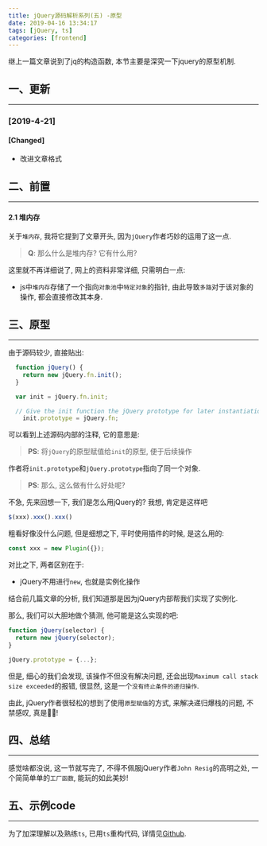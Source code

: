 ```yaml
---
title: jQuery源码解析系列(五) -原型
date: 2019-04-16 13:34:17
tags: [jQuery, ts]
categories: [frontend]
---
```


继上一篇文章说到了jq的构造函数, 本节主要是深究一下jquery的原型机制.


<!--more-->


## 一、更新

------

### [2019-4-21]

#### [Changed]

- 改进文章格式

## 二、前置

------

#### 2.1 堆内存

关于`堆内存`, 我将它提到了文章开头,  因为`jQuery`作者巧妙的运用了这一点.

> **Q**: 那么什么是堆内存? 它有什么用?

这里就不再详细说了, 网上的资料非常详细, 只需明白一点:

- js中`堆内存`存储了一个指向`对象池`中`特定对象`的指针, 由此导致`多路`对于该对象的操作, 都会直接修改其本身.

## 三、原型

------

由于源码较少, 直接贴出:

```js
  function jQuery() {
    return new jQuery.fn.init();
  }

  var init = jQuery.fn.init;

  // Give the init function the jQuery prototype for later instantiation
	init.prototype = jQuery.fn;
```

可以看到上述源码内部的注释, 它的意思是:

> **PS**: 将`jQuery`的原型赋值给`init`的原型, 便于后续操作

作者将`init.prototype`和`jQuery.prototype`指向了同一个对象.

> **PS**: 那么, 这么做有什么好处呢?

不急, 先来回想一下, 我们是怎么用jQuery的? 我想, 肯定是这样吧

```js
$(xxx).xxx().xxx()
```

粗看好像没什么问题, 但是细想之下, 平时使用插件的时候, 是这么用的:

```js
const xxx = new Plugin({});
```

对比之下, 两者区别在于:

- jQuery不用进行`new`, 也就是实例化操作

结合前几篇文章的分析, 我们知道那是因为jQuery内部帮我们实现了实例化.

那么, 我们可以大胆地做个猜测, 他可能是这么实现的吧:

```js
function jQuery(selector) {
  return new jQuery(selector);
}

jQuery.prototype = {...};
```

但是, 细心的我们会发现, 该操作不但没有解决问题, 还会出现`Maximum call stack size exceeded`的报错, 很显然, 这是一个`没有终止条件的递归操作`.

由此, jQuery作者很轻松的想到了使用`原型赋值`的方式, 来解决递归爆栈的问题, 不禁感叹, 真是🐂🐂!

## 四、总结

------

感觉啥都没说, 这一节就写完了, 不得不佩服jQuery作者`John Resig`的高明之处, 一个简简单单的`工厂函数`, 能玩的如此美妙!

## 五、示例code

------

为了加深理解以及熟练`ts`, 已用`ts`重构代码, 详情见[Github](https://github.com/ddzy/my-simple-jquery/tree/master).